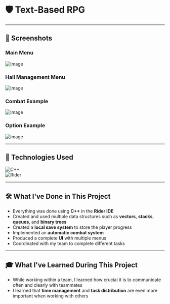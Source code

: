 # 🛡️ Text-Based RPG  

---

## 📸 Screenshots  

### **Main Menu**  
![image](https://github.com/user-attachments/assets/bbdea9e9-84b0-401d-bd21-d04441aa823a)  

### **Hall Management Menu**  
![image](https://github.com/user-attachments/assets/387cb547-f51a-4972-ba01-7d0d24676a91)  

### **Combat Example**  
![image](https://github.com/user-attachments/assets/fc31defa-5b34-46d9-b09a-daeeb8ac48df)  

### **Option Example**  
![image](https://github.com/user-attachments/assets/88759add-acdc-4b06-8a97-2bdb5a6e9135)  

---

## 🔧 **Technologies Used**  
![C++](https://img.shields.io/badge/Language-C%2B%2B-00599C?style=for-the-badge&logo=cplusplus)  
![Rider](https://img.shields.io/badge/IDE-Rider-000000?style=for-the-badge&logo=rider)  

---

## 🛠 **What I've Done in This Project**  
- Everything was done using **C++** in the **Rider IDE**  
- Created and used multiple data structures such as **vectors**, **stacks**, **queues**, and **binary trees**  
- Created a **local save system** to store the player progress  
- Implemented an **automatic combat system**  
- Produced a complete **UI** with multiple menus  
- Coordinated with my team to complete different tasks  

---

## 🎓 **What I've Learned During This Project**  
- While working within a team, I learned how crucial it is to communicate often and clearly with teammates  
- I learned that **time management** and **task distribution** are even more important when working with others  

